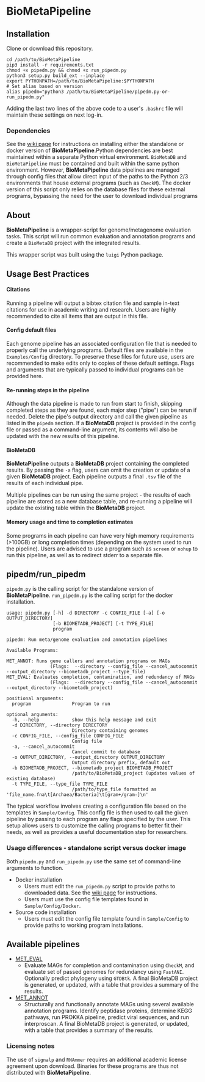 # BioMetaPipeline

## Installation
Clone or download this repository.
<pre><code>cd /path/to/BioMetaPipeline
pip3 install -r requirements.txt
chmod +x pipedm.py && chmod +x run_pipedm.py
python3 setup.py build_ext --inplace
export PYTHONPATH=/path/to/BioMetaPipeline:$PYTHONPATH
# Set alias based on version
alias pipedm="python3 /path/to/BioMetaPipeline/pipedm.py-or-run_pipedm.py"</code></pre>
Adding the last two lines of the above code to a user's `.bashrc` file will maintain these settings on next log-in.

### Dependencies

See the [wiki page](https://github.com/cjneely10/BioMetaPipeline/wiki/2-Installation) for instructions on installing either
the standalone or docker version of **BioMetaPipeline**.Python dependencies are best maintained within a separate Python 
virtual environment. `BioMetaDB` and `BioMetaPipeline` must be contained and built within the same python environment. 
However, **BioMetaPipeline** data pipelines are managed through config files that allow direct input of the paths to the 
Python 2/3 environments that house external programs (such as `CheckM`). The docker version of this script only relies on
the database files for these external programs, bypassing the need for the user to download individual programs

## About

**BioMetaPipeline** is a wrapper-script for genome/metagenome evaluation tasks. This script will
run common evaluation and annotation programs and create a `BioMetaDB` project with the integrated results.

This wrapper script was built using the `luigi` Python package. 

## Usage Best Practices

#### Citations

Running a pipeline will output a bibtex citation file and sample in-text citations for use in academic writing and research.
Users are highly recommended to cite all items that are output in this file.

#### Config default files

Each genome pipeline has an associated configuration file that is needed to properly call the underlying programs.
Default files are available in the `Examples/Config` directory. To preserve these files for future use, users are recommended
to make edits only to copies of these default settings. Flags and arguments that are typically passed to individual programs
can be provided here.

#### Re-running steps in the pipeline

Although the data pipeline is made to run from start to finish, skipping completed steps as they are found, each major step 
("pipe") can be rerun if needed. Delete the pipe's output directory and call the given pipeline as listed in the `pipedm`
 section. If a **BioMetaDB** project is provided in the config file or passed as a command-line argument, its contents 
 will also be updated with the new results of this pipeline.

#### BioMetaDB

**BioMetaPipeline** outputs a **BioMetaDB** project containing the completed results. By passing the `-a` flag, users can 
omit the creation or update of a given **BioMetaDB** project. Each pipeline outputs a final `.tsv` file of the results of
each individual pipe.

Multiple pipelines can be run using the same project - the results of each pipeline are stored as a new database table,
and re-running a pipeline will update the existing table within the **BioMetaDB** project.

#### Memory usage and time to completion estimates

Some programs in each pipeline can have very high memory requirements (>100GB) or long completion times (depending on 
the system used to run the pipeline). Users are advised to use a program such as `screen` or `nohup` to run this pipeline, 
as well as to redirect stderr to a separate file.

## pipedm/run_pipedm

`pipedm.py` is the calling script for the standalone version of **BioMetaPipeline**. `run_pipedm.py` is the calling script
for the docker installation.

<pre><code>usage: pipedm.py [-h] -d DIRECTORY -c CONFIG_FILE [-a] [-o OUTPUT_DIRECTORY]
                 [-b BIOMETADB_PROJECT] [-t TYPE_FILE]
                 program

pipedm: Run meta/genome evaluation and annotation pipelines

Available Programs:

MET_ANNOT: Runs gene callers and annotation programs on MAGs
                (Flags:  --directory --config_file --cancel_autocommit --output_directory --biometadb_project --type_file)
MET_EVAL: Evaluates completion, contamination, and redundancy of MAGs
                (Flags:  --directory --config_file --cancel_autocommit --output_directory --biometadb_project)

positional arguments:
  program               Program to run

optional arguments:
  -h, --help            show this help message and exit
  -d DIRECTORY, --directory DIRECTORY
                        Directory containing genomes
  -c CONFIG_FILE, --config_file CONFIG_FILE
                        Config file
  -a, --cancel_autocommit
                        Cancel commit to database
  -o OUTPUT_DIRECTORY, --output_directory OUTPUT_DIRECTORY
                        Output directory prefix, default out
  -b BIOMETADB_PROJECT, --biometadb_project BIOMETADB_PROJECT
                        /path/to/BioMetaDB_project (updates values of existing database)
  -t TYPE_FILE, --type_file TYPE_FILE
                        /path/to/type_file formatted as 'file_name.fna\t[Archaea/Bacteria]\t[gram+/gram-]\n'</code></pre>

The typical workflow involves creating a configuration file based on the templates in `Sample/Config`. This config
file is then used to call the given pipeline by passing to each program any flags specified by the user. This setup
allows users to customize the calling programs to better fit their needs, as well as provides a useful documentation
step for researchers.

### Usage differences - standalone script versus docker image

Both `pipedm.py` and `run_pipedm.py` use the same set of command-line arguments to function. 

- Docker installation
    - Users must edit the `run_pipedm.py` script to provide paths to downloaded data. See the [wiki page](https://github.com/cjneely10/BioMetaPipeline/wiki/2-Installation) for instructions.
    - Users must use the config file templates found in `Sample/Config/Docker`.
- Source code installation
    - Users must edit the config file template found in `Sample/Config` to provide paths to working program installations.

## Available pipelines

- [MET_EVAL](MET_EVAL.md)
    - Evaluate MAGs for completion and contamination using `CheckM`, and evaluate set of passed genomes for redundancy
    using `FastANI`. Optionally predict phylogeny using `GTDBtk`.
    A final BioMetaDB project is generated, or updated, with a table that provides a summary of the results.
- [MET_ANNOT](MET_ANNOT.md)
    - Structurally and functionally annotate MAGs using several available annotation programs. Identify peptidase proteins,
    determine KEGG pathways, run PROKKA pipeline, predict viral sequences, and run interproscan.
    A final BioMetaDB project is generated, or updated, with a table that provides a summary of the results.
    
### Licensing notes

The use of `signalp` and `RNAmmer` requires an additional academic license agreement upon download. Binaries for these
programs are thus not distributed with **BioMetaPipeline**.
